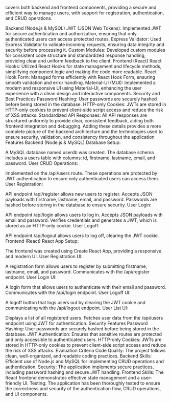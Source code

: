 covers both backend and frontend components, providing a secure and efficient way to manage users, with support for registration, authentication, and CRUD operations.

Backend (Node.js & MySQL)
JWT (JSON Web Tokens): Implemented JWT for secure authentication and authorization, ensuring that only authenticated users can access protected routes.
Express Validator: Used Express Validator to validate incoming requests, ensuring data integrity and security before processing it.
Custom Modules: Developed custom modules for consistent code structure and standardized response handling, providing clear and uniform feedback to the client.
Frontend (React)
React Hooks: Utilized React Hooks for state management and lifecycle methods, simplifying component logic and making the code more readable.
React Hook Form: Managed forms efficiently with React Hook Form, ensuring smooth validation and error handling.
Material-UI (MUI): Implemented a modern and responsive UI using Material-UI, enhancing the user experience with a clean design and interactive components.
Security and Best Practices
Password Hashing: User passwords are securely hashed before being stored in the database.
HTTP-only Cookies: JWTs are stored in HTTP-only cookies to prevent client-side script access and reduce the risk of XSS attacks.
Standardized API Responses: All API responses are structured uniformly to provide clear, consistent feedback, aiding both frontend integration and debugging.
Adding these details provides a more complete picture of the backend architecture and the technologies used to ensure security, validation, and consistency throughout the application
Features
Backend (Node.js & MySQL)
Database Setup:

A MySQL database named userdb was created.
The database schema includes a users table with columns: id, firstname, lastname, email, and password.
User CRUD Operations:

Implemented on the /api/users route.
These operations are protected by JWT authentication to ensure only authenticated users can access them.
User Registration:

API endpoint /api/register allows new users to register.
Accepts JSON payloads with firstname, lastname, email, and password.
Passwords are hashed before storing in the database to ensure security.
User Login:

API endpoint /api/login allows users to log in.
Accepts JSON payloads with email and password.
Verifies credentials and generates a JWT, which is stored as an HTTP-only cookie.
User Logoff:

API endpoint /api/logout allows users to log off, clearing the JWT cookie.
Frontend (React)
React App Setup:

The frontend was created using Create React App, providing a responsive and modern UI.
User Registration UI:

A registration form allows users to register by submitting firstname, lastname, email, and password.
Communicates with the /api/register endpoint.
User Login UI:

A login form that allows users to authenticate with their email and password.
Communicates with the /api/login endpoint.
User Logoff UI:

A logoff button that logs users out by clearing the JWT cookie and communicating with the /api/logout endpoint.
User List UI:

Displays a list of all registered users.
Fetches user data from the /api/users endpoint using JWT for authentication.
Security Features
Password Hashing: User passwords are securely hashed before being stored in the database.
JWT Authentication: Ensures that sensitive routes are protected and only accessible to authenticated users.
HTTP-only Cookies: JWTs are stored in HTTP-only cookies to prevent client-side script access and reduce the risk of XSS attacks.
Evaluation Criteria
Code Quality: The project follows clean, well-organized, and readable coding practices.
Backend Skills: Efficient use of Node.js and MySQL for implementing CRUD operations and authentication.
Security: The application implements secure practices, including password hashing and secure JWT handling.
Frontend Skills: The React frontend demonstrates effective state management and a user-friendly UI.
Testing: The application has been thoroughly tested to ensure the correctness and security of the authentication flow, CRUD operations, and UI components.


